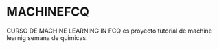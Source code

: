 # MACHINEFCQ
CURSO DE MACHINE LEARNING IN FCQ es proyecto tutorial de machine learnig semana de quimicas. 
